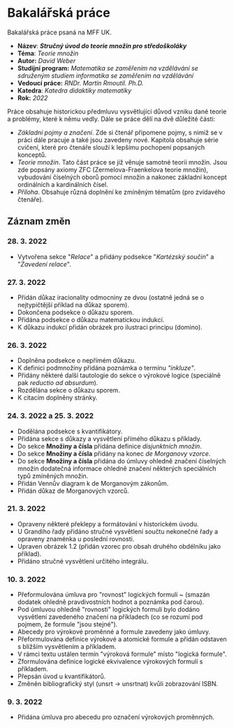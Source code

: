 # Bakalářská práce
Bakalářská práce psaná na MFF UK. 
- **Název**: ***Stručný úvod do teorie množin pro středoškoláky***
- **Téma**: *Teorie množin*
- **Autor:** *David Weber*
- **Studijní program:** *Matematika se zaměřením na vzdělávání se sdruženým studiem informatika se zaměřením na vzdělávání*
- **Vedoucí práce:** *RNDr. Martin Rmoutil. Ph.D.*
- **Katedra**: *Katedra didaktiky matematiky*
- **Rok:** *2022*

Práce obsahuje historickou předmluvu vysvětlující důvod vzniku dané teorie a problémy, které k němu vedly. Dále se práce dělí na dvě důležité části:
- *Základní pojmy a značení*. Zde si čtenář připomene pojmy, s nimiž se v práci dále pracuje a také jsou zavedeny nové. Kapitola obsahuje série cvičení, které pro čtenáře slouží k lepšímu pochopení popsaných konceptů.
- *Teorie množin*. Tato část práce se již věnuje samotné teorii množin. Jsou zde popsány axiomy ZFC (Zermelova-Fraenkelova teorie množin), vybudování číselných oborů pomocí množin a nakonec základní koncept ordinálních a kardinálních čísel.
- *Příloha*. Obsahuje různá doplnění ke zmíněným tématům (pro zvídavého čtenáře).

## Záznam změn

### 28. 3. 2022
- Vytvořena sekce "*Relace*" a přidány podsekce "*Kartézský součin*" a "*Zavedení relace*".

### 27. 3. 2022
- Přidán důkaz iracionality odmocniny ze dvou (ostatně jedná se o nejtypičtější příklad na důkaz sporem).
- Dokončena podsekce o důkazu sporem.
- Přidána podsekce o důkazu matematickou indukcí.
- K důkazu indukcí přidán obrázek pro ilustraci principu (domino).

### 26. 3. 2022
- Doplněna podsekce o nepřímém důkazu.
- K definici podmnožiny přidána poznámka o termínu *"inkluze"*.
- Přidány některé další tautologie do sekce o výrokové logice (speciálně pak *reductio ad absurdum*).
- Rozdělána sekce o důkazu sporem.
- K citacím doplněny stránky.

### 24. 3. 2022 a 25. 3. 2022
- Dodělána podsekce s kvantifikátory.
- Přidána sekce s důkazy a vysvětlení přímého důkazu s příklady.
- Do sekce **Množiny a čísla** přidána definice *disjunktních množin*.
- Do sekce **Množiny a čísla** přidány na konec *de Morganovy vzorce*.
- Do sekce **Množiny a čísla** přidána do úmluvy ohledně značení číselných množin dodatečná informace ohledně značení některých speciálních typů zmíněných množin.
- Přidán Vennův diagram k de Morganovým zákonům.
- Přidán důkaz de Morganových vzorců.

### 21. 3. 2022
- Opraveny některé překlepy a formátování v historickém úvodu.
- U Grandiho řady přidáno stručné vysvětlení součtu nekonečné řady a opraveny znaménka u poslední rovnosti.
- Upraven obrázek 1.2 (přidán vzorec pro obsah druhého obdélníku jako příklad).
- Přidáno stručné vysvětlení určitého integrálu.

### 10. 3. 2022
- Přeformulována úmluva pro "rovnost" logických formulí ~ (smazán dodatek ohledně pravdivostních hodnot a poznámka pod čarou).
- Pod úmluvou ohledně "rovnosti" logických formulí bylo dodáno vysvětlení zavedeného značení na příkladech (co se rozumí pod pojmem, že formule "jsou stejné").
- Abecedy pro výrokové proměnné a formule zavedeny jako úmluvy.
- Přeformulována definice výrokové a atomické formule a přidán odstaven s bližším vysvětlením a příkladem.
- V rámci textu ustálen termín "výroková formule" místo "logická formule".
- Zformulována definice logické ekvivalence výrokových formulí s příkladem.
- Přepsán úvod u kvantifikátorů.
- Změněn bibliografický styl (unsrt -> unsrtnat) kvůli zobrazování ISBN.

### 9. 3. 2022
- Přidána úmluva pro abecedu pro označení výrokových proměnných.